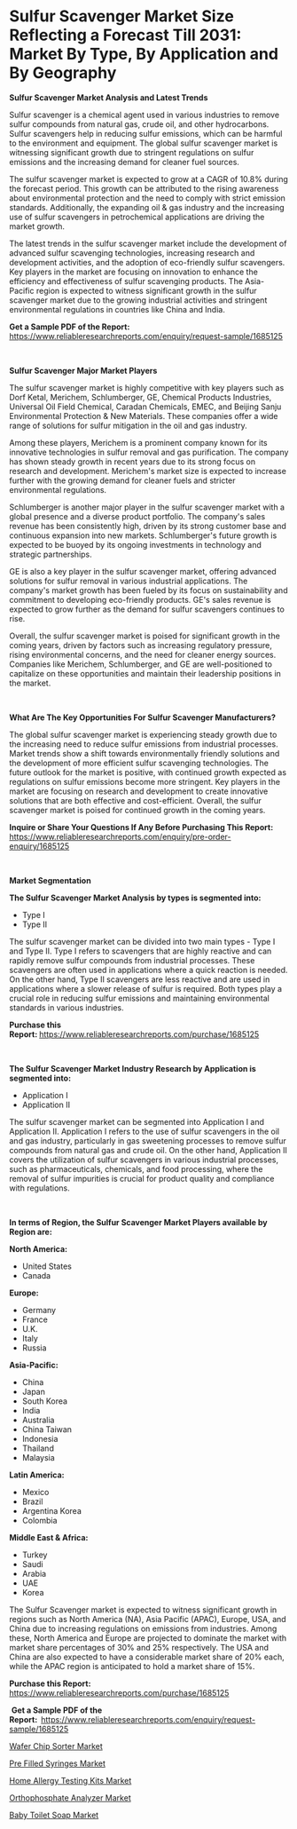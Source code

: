 <p><h1>Sulfur Scavenger Market Size Reflecting a Forecast Till 2031: Market By Type, By Application and By Geography</h1></p><p><strong>Sulfur Scavenger Market Analysis and Latest Trends</strong></p>
<p><p>Sulfur scavenger is a chemical agent used in various industries to remove sulfur compounds from natural gas, crude oil, and other hydrocarbons. Sulfur scavengers help in reducing sulfur emissions, which can be harmful to the environment and equipment. The global sulfur scavenger market is witnessing significant growth due to stringent regulations on sulfur emissions and the increasing demand for cleaner fuel sources.</p><p>The sulfur scavenger market is expected to grow at a CAGR of 10.8% during the forecast period. This growth can be attributed to the rising awareness about environmental protection and the need to comply with strict emission standards. Additionally, the expanding oil & gas industry and the increasing use of sulfur scavengers in petrochemical applications are driving the market growth.</p><p>The latest trends in the sulfur scavenger market include the development of advanced sulfur scavenging technologies, increasing research and development activities, and the adoption of eco-friendly sulfur scavengers. Key players in the market are focusing on innovation to enhance the efficiency and effectiveness of sulfur scavenging products. The Asia-Pacific region is expected to witness significant growth in the sulfur scavenger market due to the growing industrial activities and stringent environmental regulations in countries like China and India.</p></p>
<p><strong>Get a Sample PDF of the Report:&nbsp;</strong> <a href="https://www.reliableresearchreports.com/enquiry/request-sample/1685125">https://www.reliableresearchreports.com/enquiry/request-sample/1685125</a></p>
<p>&nbsp;</p>
<p><strong>Sulfur Scavenger Major Market Players</strong></p>
<p><p>The sulfur scavenger market is highly competitive with key players such as Dorf Ketal, Merichem, Schlumberger, GE, Chemical Products Industries, Universal Oil Field Chemical, Caradan Chemicals, EMEC, and Beijing Sanju Environmental Protection & New Materials. These companies offer a wide range of solutions for sulfur mitigation in the oil and gas industry.</p><p>Among these players, Merichem is a prominent company known for its innovative technologies in sulfur removal and gas purification. The company has shown steady growth in recent years due to its strong focus on research and development. Merichem's market size is expected to increase further with the growing demand for cleaner fuels and stricter environmental regulations.</p><p>Schlumberger is another major player in the sulfur scavenger market with a global presence and a diverse product portfolio. The company's sales revenue has been consistently high, driven by its strong customer base and continuous expansion into new markets. Schlumberger's future growth is expected to be buoyed by its ongoing investments in technology and strategic partnerships.</p><p>GE is also a key player in the sulfur scavenger market, offering advanced solutions for sulfur removal in various industrial applications. The company's market growth has been fueled by its focus on sustainability and commitment to developing eco-friendly products. GE's sales revenue is expected to grow further as the demand for sulfur scavengers continues to rise.</p><p>Overall, the sulfur scavenger market is poised for significant growth in the coming years, driven by factors such as increasing regulatory pressure, rising environmental concerns, and the need for cleaner energy sources. Companies like Merichem, Schlumberger, and GE are well-positioned to capitalize on these opportunities and maintain their leadership positions in the market.</p></p>
<p>&nbsp;</p>
<p><strong>What Are The Key Opportunities For Sulfur Scavenger Manufacturers?</strong></p>
<p><p>The global sulfur scavenger market is experiencing steady growth due to the increasing need to reduce sulfur emissions from industrial processes. Market trends show a shift towards environmentally friendly solutions and the development of more efficient sulfur scavenging technologies. The future outlook for the market is positive, with continued growth expected as regulations on sulfur emissions become more stringent. Key players in the market are focusing on research and development to create innovative solutions that are both effective and cost-efficient. Overall, the sulfur scavenger market is poised for continued growth in the coming years.</p></p>
<p><strong>Inquire or Share Your Questions If Any Before Purchasing This Report:</strong> <a href="https://www.reliableresearchreports.com/enquiry/pre-order-enquiry/1685125">https://www.reliableresearchreports.com/enquiry/pre-order-enquiry/1685125</a></p>
<p>&nbsp;</p>
<p><strong>Market Segmentation</strong></p>
<p><strong>The Sulfur Scavenger Market Analysis by types is segmented into:</strong></p>
<p><ul><li>Type I</li><li>Type II</li></ul></p>
<p><p>The sulfur scavenger market can be divided into two main types - Type I and Type II. Type I refers to scavengers that are highly reactive and can rapidly remove sulfur compounds from industrial processes. These scavengers are often used in applications where a quick reaction is needed. On the other hand, Type II scavengers are less reactive and are used in applications where a slower release of sulfur is required. Both types play a crucial role in reducing sulfur emissions and maintaining environmental standards in various industries.</p></p>
<p><strong>Purchase this Report:&nbsp;</strong><a href="https://www.reliableresearchreports.com/purchase/1685125">https://www.reliableresearchreports.com/purchase/1685125</a></p>
<p>&nbsp;</p>
<p><strong>The Sulfur Scavenger Market Industry Research by Application is segmented into:</strong></p>
<p><ul><li>Application I</li><li>Application II</li></ul></p>
<p><p>The sulfur scavenger market can be segmented into Application I and Application II. Application I refers to the use of sulfur scavengers in the oil and gas industry, particularly in gas sweetening processes to remove sulfur compounds from natural gas and crude oil. On the other hand, Application II covers the utilization of sulfur scavengers in various industrial processes, such as pharmaceuticals, chemicals, and food processing, where the removal of sulfur impurities is crucial for product quality and compliance with regulations.</p></p>
<p>&nbsp;</p>
<p><strong>In terms of Region, the Sulfur Scavenger Market Players available by Region are:</strong></p>
<p>
    <p> <strong> North America: </strong>
        <ul>
            <li>United States</li>
            <li>Canada</li>
        </ul>
        </p> 
    <p> <strong> Europe: </strong>
        <ul>
            <li>Germany</li>
            <li>France</li>
            <li>U.K.</li>
            <li>Italy</li>
            <li>Russia</li>
        </ul>
        </p> 
    <p> <strong> Asia-Pacific: </strong>
        <ul>
            <li>China</li>
            <li>Japan</li>
            <li>South Korea</li>
            <li>India</li>
            <li>Australia</li>
            <li>China Taiwan</li>
            <li>Indonesia</li>
            <li>Thailand</li>
            <li>Malaysia</li>
        </ul>
        </p> 
    <p> <strong> Latin America: </strong>
        <ul>
            <li>Mexico</li>
            <li>Brazil</li>
            <li>Argentina Korea</li>
            <li>Colombia</li>
        </ul>
        </p> 
    <p> <strong> Middle East & Africa: </strong>
        <ul>
            <li>Turkey</li>
            <li>Saudi</li>
            <li>Arabia</li>
            <li>UAE</li>
            <li>Korea</li>
        </ul>
    </p>
    </p>
<p><p>The Sulfur Scavenger market is expected to witness significant growth in regions such as North America (NA), Asia Pacific (APAC), Europe, USA, and China due to increasing regulations on emissions from industries. Among these, North America and Europe are projected to dominate the market with market share percentages of 30% and 25% respectively. The USA and China are also expected to have a considerable market share of 20% each, while the APAC region is anticipated to hold a market share of 15%.</p></p>
<p><strong>Purchase this Report: </strong><a href="https://www.reliableresearchreports.com/purchase/1685125">https://www.reliableresearchreports.com/purchase/1685125</a></p>
<p>&nbsp;<strong>Get a Sample PDF of the Report:&nbsp;&nbsp;</strong><a href="https://www.reliableresearchreports.com/enquiry/request-sample/1685125">https://www.reliableresearchreports.com/enquiry/request-sample/1685125</a></p>
<p><strong></strong></p>
<p><p><a href="https://github.com/Sarissaschmalingtr6fz2739/Market-Research-Report-List-1/blob/main/wafer-chip-sorter-market.md">Wafer Chip Sorter Market</a></p><p><a href="https://medium.com/@mikeflatley1970/pre-filled-syringes-market-comprehensive-assessment-by-type-application-and-geography-c4fc41202181">Pre Filled Syringes Market</a></p><p><a href="https://medium.com/@londonhilll/home-allergy-testing-kits-market-comprehensive-assessment-by-type-application-and-geography-9e5f8cb29295">Home Allergy Testing Kits Market</a></p><p><a href="https://github.com/WillieWoodard/Market-Research-Report-List-3/blob/main/orthophosphate-analyzer-market.md">Orthophosphate Analyzer Market</a></p><p><a href="https://issuu.com/reportprime-2/docs/baby-toilet-soap-market-size-2030.pptx">Baby Toilet Soap Market</a></p></p>